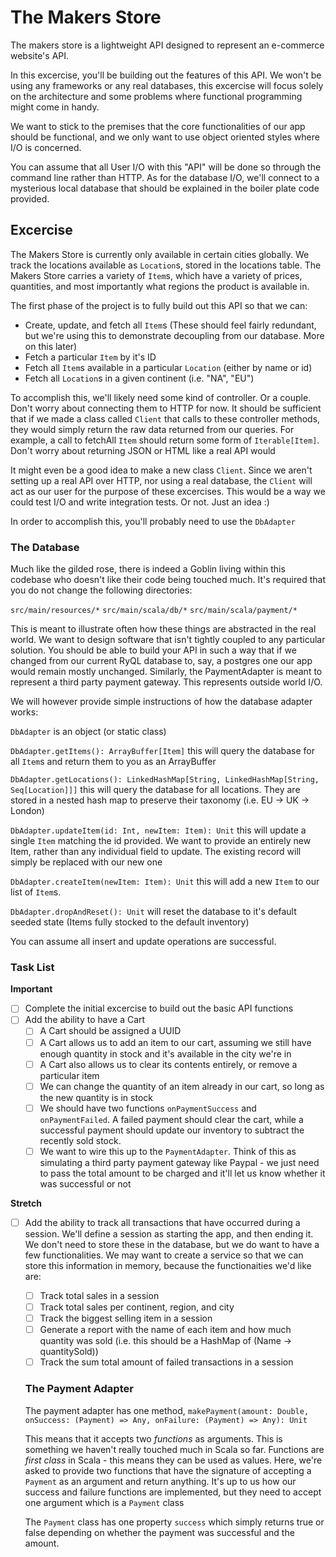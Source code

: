 # The Makers Store

The makers store is a lightweight API designed to represent an e-commerce website's API.

In this excercise, you'll be building out the features of this API. We won't be using any frameworks or any real databases, this excercise will focus solely on the architecture and some problems where functional programming might come in handy.

We want to stick to the premises that the core functionalities of our app should be functional, and we only want to use object oriented styles where I/O is concerned.

You can assume that all User I/O with this "API" will be done so through the command line rather than HTTP. As for the database I/O, we'll connect to a mysterious local database that should be explained in the boiler plate code provided.

## Excercise

The Makers Store is currently only available in certain cities globally. We track the locations available as `Location`s, stored in the locations table. The Makers Store carries a variety of `Item`s, which have a variety of prices, quantities, and most importantly what regions the product is available in.

The first phase of the project is to fully build out this API so that we can:
- Create, update, and fetch all `Item`s (These should feel fairly redundant, but we're using this to demonstrate decoupling from our database. More on this later)
- Fetch a particular `Item` by it's ID
- Fetch all `Item`s available in a particular `Location` (either by name or id)
- Fetch all `Location`s in a given continent (i.e. "NA", "EU")

To accomplish this, we'll likely need some kind of controller. Or a couple. Don't worry about connecting them to HTTP for now. It should be sufficient that if we made a class called `Client` that calls to these controller methods, they would simply return the raw data returned from our queries. For example, a call to fetchAll `Item` should return some form of `Iterable[Item]`. Don't worry about returning JSON or HTML like a real API would

It might even be a good idea to make a new class `Client`. Since we aren't setting up a real API over HTTP, nor using a real database, the `Client` will act as our user for the purpose of these excercises. This would be a way we could test I/O and write integration tests. Or not. Just an idea :)

In order to accomplish this, you'll probably need to use the `DbAdapter`

### The Database

Much like the gilded rose, there is indeed a Goblin living within this codebase who doesn't like their code being touched much. It's required that you do not change the following directories:

`src/main/resources/*`
`src/main/scala/db/*`
`src/main/scala/payment/*`

This is meant to illustrate often how these things are abstracted in the real world. We want to design software that isn't tightly coupled to any particular solution. You should be able to build your API in such a way that if we changed from our current RyQL database to, say, a postgres one our app would remain mostly unchanged. Similarly, the PaymentAdapter is meant to represent a third party payment gateway. This represents outside world I/O.

We will however provide simple instructions of how the database adapter works:

`DbAdapter` is an object (or static class)

`DbAdapter.getItems(): ArrayBuffer[Item]` this will query the database for all `Item`s and return them to you as an ArrayBuffer

`DbAdapter.getLocations(): LinkedHashMap[String, LinkedHashMap[String, Seq[Location]]]` this will query the database for all locations. They are stored in a nested hash map to preserve their taxonomy (i.e. EU -> UK -> London)

`DbAdapter.updateItem(id: Int, newItem: Item): Unit` this will update a single `Item` matching the id provided. We want to provide an entirely new Item, rather than any individual field to update. The existing record will simply be replaced with our new one

`DbAdapter.createItem(newItem: Item): Unit` this will add a new `Item` to our list of `Item`s. 

`DbAdapter.dropAndReset(): Unit` will reset the database to it's default seeded state (Items fully stocked to the default inventory)

You can assume all insert and update operations are successful.

### Task List

**Important**
- [ ] Complete the initial excercise to build out the basic API functions
- [ ] Add the ability to have a Cart
  - [ ] A Cart should be assigned a UUID
  - [ ] A Cart allows us to add an item to our cart, assuming we still have enough quantity in stock and it's available in the city we're in
  - [ ] A Cart also allows us to clear its contents entirely, or remove a particular item
  - [ ] We can change the quantity of an item already in our cart, so long as the new quantity is in stock
  - [ ] We should have two functions `onPaymentSuccess` and `onPaymentFailed`. A failed payment should clear the cart, while a successful payment should update our inventory to subtract the recently sold stock.
  - [ ] We want to wire this up to the `PaymentAdapter`. Think of this as simulating a third party payment gateway like Paypal - we just need to pass the total amount to be charged and it'll let us know whether it was successful or not

**Stretch**
- [ ] Add the ability to track all transactions that have occurred during a session. We'll define a session as starting the app, and then ending it. We don't need to store these in the database, but we do want to have a few functionalities. We may want to create a service so that we can store this information in memory, because the functionaities we'd like are:
  - [ ] Track total sales in a session
  - [ ] Track total sales per continent, region, and city
  - [ ] Track the biggest selling item in a session
  - [ ] Generate a report with the name of each item and how much quantity was sold (i.e. this should be a HashMap of (Name -> quantitySold))
  - [ ] Track the sum total amount of failed transactions in a session

  ### The Payment Adapter

  The payment adapter has one method, `makePayment(amount: Double, onSuccess: (Payment) => Any, onFailure: (Payment) => Any): Unit`

  This means that it accepts two *functions* as arguments. This is something we haven't really touched much in Scala so far. Functions are *first class* in Scala - this means they can be used as values. Here, we're asked to provide two functions that have the signature of accepting a `Payment` as an argument and return anything. It's up to us how our success and failure functions are implemented, but they need to accept one argument which is a `Payment` class

  The `Payment` class has one property `success` which simply returns true or false depending on whether the payment was successful and the amount.



